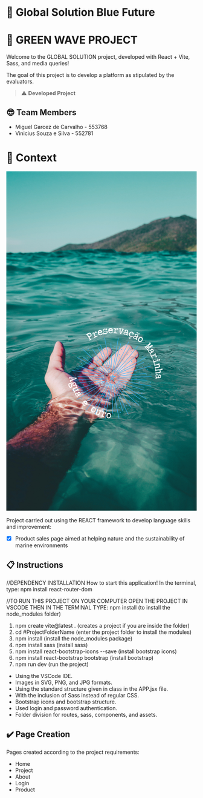 # 🚀 Global Solution Blue Future
# 🚀  GREEN WAVE PROJECT

Welcome to the GLOBAL SOLUTION project, developed with React + Vite, Sass, and media queries!

The goal of this project is to develop a platform as stipulated by the evaluators.

> ⚠️ **Developed Project**
## 😎 Team Members
- Miguel Garcez de Carvalho - 553768
- Vinicius Souza e Silva - 552781

# 🧠 Context

![Project](https://github.com/Vinissil/ondaVerde/blob/main/src/assets/ondaverdeprojeto.png)

Project carried out using the REACT framework to develop language skills and improvement:
- [x] Product sales page aimed at helping nature and the sustainability of marine environments


## 📋 Instructions
//DEPENDENCY INSTALLATION 
How to start this application!
In the terminal, type: npm install react-router-dom

//TO RUN THIS PROJECT ON YOUR COMPUTER OPEN THE PROJECT IN VSCODE
THEN IN THE TERMINAL TYPE: npm install (to install the node_modules folder)
1) npm create vite@latest . (creates a project if you are inside the folder)
2) cd #ProjectFolderName (enter the project folder to install the modules)
3) npm install (install the node_modules package)
4) npm install sass (install sass)
5) npm install react-bootstrap-icons --save (install bootstrap icons)
6) npm install react-bootstrap bootstrap (install bootstrap)
7) npm run dev (run the project)

- Using the VSCode IDE.
- Images in SVG, PNG, and JPG formats.
- Using the standard structure given in class in the APP.jsx file.
- With the inclusion of Sass instead of regular CSS.
- Bootstrap icons and bootstrap structure.
- Used login and password authentication.
- Folder division for routes, sass, components, and assets.

## ✔️ Page Creation

Pages created according to the project requirements:

- Home
- Project
- About
- Login
- Product

